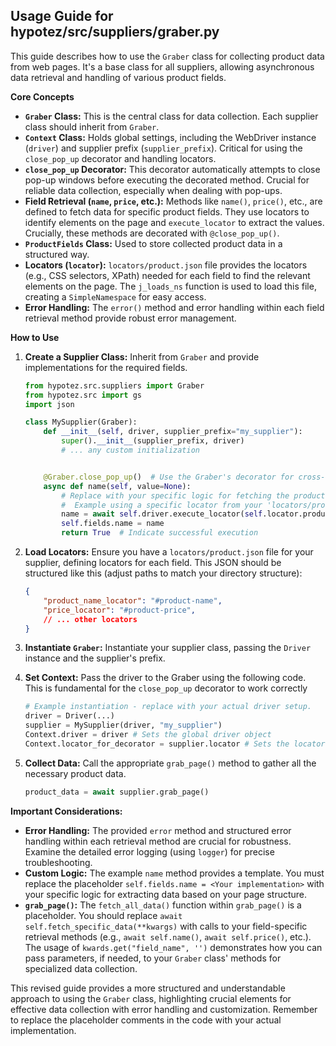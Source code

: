 ## Usage Guide for hypotez/src/suppliers/graber.py

This guide describes how to use the `Graber` class for collecting product data from web pages.  It's a base class for all suppliers, allowing asynchronous data retrieval and handling of various product fields.

**Core Concepts**

* **`Graber` Class:** This is the central class for data collection.  Each supplier class should inherit from `Graber`.
* **`Context` Class:** Holds global settings, including the WebDriver instance (`driver`) and supplier prefix (`supplier_prefix`).  Critical for using the `close_pop_up` decorator and handling locators.
* **`close_pop_up` Decorator:** This decorator automatically attempts to close pop-up windows before executing the decorated method.  Crucial for reliable data collection, especially when dealing with pop-ups.
* **Field Retrieval (`name`, `price`, etc.):**  Methods like `name()`, `price()`, etc., are defined to fetch data for specific product fields. They use locators to identify elements on the page and `execute_locator` to extract the values.  Crucially, these methods are decorated with `@close_pop_up()`.
* **`ProductFields` Class:** Used to store collected product data in a structured way.
* **Locators (`locator`):**  `locators/product.json` file provides the locators (e.g., CSS selectors, XPath) needed for each field to find the relevant elements on the page.  The `j_loads_ns` function is used to load this file, creating a `SimpleNamespace` for easy access.
* **Error Handling:**  The `error()` method and error handling within each field retrieval method provide robust error management.

**How to Use**

1. **Create a Supplier Class:** Inherit from `Graber` and provide implementations for the required fields.

   ```python
   from hypotez.src.suppliers import Graber
   from hypotez.src import gs
   import json

   class MySupplier(Graber):
       def __init__(self, driver, supplier_prefix="my_supplier"):
           super().__init__(supplier_prefix, driver)
           # ... any custom initialization


       @Graber.close_pop_up()  # Use the Graber's decorator for cross-supplier reliability!
       async def name(self, value=None):
           # Replace with your specific logic for fetching the product name.
           #  Example using a specific locator from your 'locators/product.json'
           name = await self.driver.execute_locator(self.locator.product_name_locator)
           self.fields.name = name
           return True  # Indicate successful execution
   ```

2. **Load Locators:** Ensure you have a `locators/product.json` file for your supplier, defining locators for each field. This JSON should be structured like this (adjust paths to match your directory structure):

   ```json
   {
       "product_name_locator": "#product-name",
       "price_locator": "#product-price",
       // ... other locators
   }
   ```

3. **Instantiate `Graber`:**  Instantiate your supplier class, passing the `Driver` instance and the supplier's prefix.


4. **Set Context:** Pass the driver to the Graber using the following code.  This is fundamental for the `close_pop_up` decorator to work correctly

   ```python
   # Example instantiation - replace with your actual driver setup.
   driver = Driver(...)
   supplier = MySupplier(driver, "my_supplier")
   Context.driver = driver # Sets the global driver object
   Context.locator_for_decorator = supplier.locator # Sets the locator object for the decorator to use
   ```

5. **Collect Data:** Call the appropriate `grab_page()` method to gather all the necessary product data.

   ```python
   product_data = await supplier.grab_page()
   ```

**Important Considerations:**

* **Error Handling:** The provided `error` method and structured error handling within each retrieval method are crucial for robustness. Examine the detailed error logging (using `logger`) for precise troubleshooting.
* **Custom Logic:** The example `name` method provides a template.  You must replace the placeholder `self.fields.name = <Your implementation>` with your specific logic for extracting data based on your page structure.
* **`grab_page()`:** The `fetch_all_data()` function within `grab_page()` is a placeholder. You should replace `await self.fetch_specific_data(**kwargs)` with calls to your field-specific retrieval methods (e.g., `await self.name()`, `await self.price()`, etc.). The usage of `kwards.get("field_name", '')` demonstrates how you can pass parameters, if needed, to your `Graber` class' methods for specialized data collection.


This revised guide provides a more structured and understandable approach to using the `Graber` class, highlighting crucial elements for effective data collection with error handling and customization. Remember to replace the placeholder comments in the code with your actual implementation.